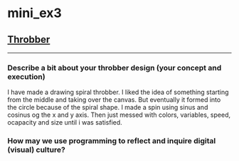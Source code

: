 # mini_ex3
## [Throbber](https://martinskodt.github.io/mini_ex3/mini_ex3%202/)

***
### Describe a bit about your throbber design (your concept and execution)
I have made a drawing spiral throbber. I liked the idea of something starting from the middle and taking over the canvas. But eventually it formed into the circle because of the spiral shape. I made a spin using sinus and cosinus og the x and y axis. Then just messed with colors, variables, speed, ocapacity and size until i was satisfied. 
### How may we use programming to reflect and inquire digital (visual) culture?
